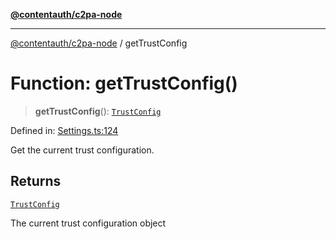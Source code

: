 [**@contentauth/c2pa-node**](../README.md)

***

[@contentauth/c2pa-node](../README.md) / getTrustConfig

# Function: getTrustConfig()

> **getTrustConfig**(): [`TrustConfig`](../interfaces/TrustConfig.md)

Defined in: [Settings.ts:124](https://github.com/contentauth/c2pa-node-v2/blob/5fc86ffc8659a51143dea77869309236a097edcc/js-src/Settings.ts#L124)

Get the current trust configuration.

## Returns

[`TrustConfig`](../interfaces/TrustConfig.md)

The current trust configuration object
